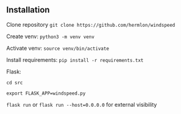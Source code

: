 ## Installation

Clone repository `git clone https://github.com/hermlon/windspeed`

Create venv: `python3 -m venv venv`

Activate venv: `source venv/bin/activate`

Install requirements: `pip install -r requirements.txt`

Flask: 

`cd src`

`export FLASK_APP=windspeed.py`

`flask run` or `flask run --host=0.0.0.0` for external visibility
